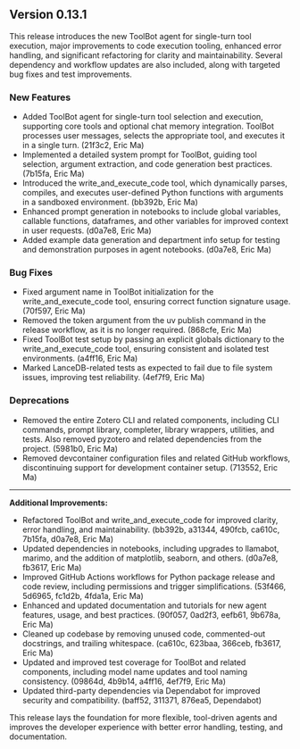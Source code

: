 ## Version 0.13.1

This release introduces the new ToolBot agent for single-turn tool execution, major improvements to code execution tooling, enhanced error handling, and significant refactoring for clarity and maintainability. Several dependency and workflow updates are also included, along with targeted bug fixes and test improvements.

### New Features

- Added ToolBot agent for single-turn tool selection and execution, supporting core tools and optional chat memory integration. ToolBot processes user messages, selects the appropriate tool, and executes it in a single turn. (21f3c2, Eric Ma)
- Implemented a detailed system prompt for ToolBot, guiding tool selection, argument extraction, and code generation best practices. (7b15fa, Eric Ma)
- Introduced the write_and_execute_code tool, which dynamically parses, compiles, and executes user-defined Python functions with arguments in a sandboxed environment. (bb392b, Eric Ma)
- Enhanced prompt generation in notebooks to include global variables, callable functions, dataframes, and other variables for improved context in user requests. (d0a7e8, Eric Ma)
- Added example data generation and department info setup for testing and demonstration purposes in agent notebooks. (d0a7e8, Eric Ma)

### Bug Fixes

- Fixed argument name in ToolBot initialization for the write_and_execute_code tool, ensuring correct function signature usage. (70f597, Eric Ma)
- Removed the token argument from the uv publish command in the release workflow, as it is no longer required. (868cfe, Eric Ma)
- Fixed ToolBot test setup by passing an explicit globals dictionary to the write_and_execute_code tool, ensuring consistent and isolated test environments. (a4ff16, Eric Ma)
- Marked LanceDB-related tests as expected to fail due to file system issues, improving test reliability. (4ef7f9, Eric Ma)

### Deprecations

- Removed the entire Zotero CLI and related components, including CLI commands, prompt library, completer, library wrappers, utilities, and tests. Also removed pyzotero and related dependencies from the project. (5981b0, Eric Ma)
- Removed devcontainer configuration files and related GitHub workflows, discontinuing support for development container setup. (713552, Eric Ma)

---

**Additional Improvements:**

- Refactored ToolBot and write_and_execute_code for improved clarity, error handling, and maintainability. (bb392b, a31344, 490fcb, ca610c, 7b15fa, d0a7e8, Eric Ma)
- Updated dependencies in notebooks, including upgrades to llamabot, marimo, and the addition of matplotlib, seaborn, and others. (d0a7e8, fb3617, Eric Ma)
- Improved GitHub Actions workflows for Python package release and code review, including permissions and trigger simplifications. (53f466, 5d6965, fc1d2b, 4fda1a, Eric Ma)
- Enhanced and updated documentation and tutorials for new agent features, usage, and best practices. (90f057, 0ad2f3, eefb61, 9b678a, Eric Ma)
- Cleaned up codebase by removing unused code, commented-out docstrings, and trailing whitespace. (ca610c, 623baa, 366ceb, fb3617, Eric Ma)
- Updated and improved test coverage for ToolBot and related components, including model name updates and tool naming consistency. (09864d, 4b9b14, a4ff16, 4ef7f9, Eric Ma)
- Updated third-party dependencies via Dependabot for improved security and compatibility. (baff52, 311371, 876ea5, Dependabot)

This release lays the foundation for more flexible, tool-driven agents and improves the developer experience with better error handling, testing, and documentation.
